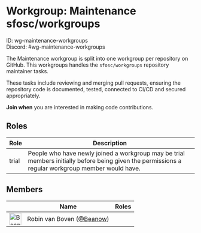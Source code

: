 <!-- GENERATED FILE, DON'T EDIT -->
# Workgroup: Maintenance sfosc/workgroups
ID: wg-maintenance-workgroups<br>
Discord: #wg-maintenance-workgroups

The Maintenance workgroup is split into one workgroup per repository on GitHub.
This workgroups handles the `sfosc/workgroups` repository maintainer tasks.

These tasks include reviewing and merging pull requests, ensuring the repository code is
documented, tested, connected to CI/CD and secured appropriately.

**Join when** you are interested in making code contributions.

## Roles

Role | Description
-|-
trial|People who have newly joined a workgroup may be trial members initially before being given the permissions a regular workgroup member would have.

## Members

&nbsp;|Name|Roles
-|-|-
<img src="https://avatars.githubusercontent.com/Beanow?v=4&s=32" width="32" height="32" alt="Beanow" />|Robin van Boven ([@Beanow](https://github.com/Beanow))|
